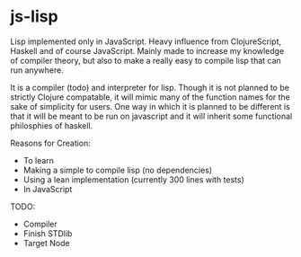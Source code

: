 js-lisp
=======

Lisp implemented only in JavaScript. Heavy influence from ClojureScript, Haskell and of course JavaScript. Mainly made to increase my knowledge of compiler theory, but also to make a really easy to compile lisp that can run anywhere.


It is a compiler (todo) and interpreter for lisp. Though it is not planned to be strictly Clojure compatable, it will mimic many of the function names for the sake of simplicity for users. One way in which it is planned to be different is that it will be meant to be run on javascript and it will inherit some functional philosphies of haskell.

Reasons for Creation:
  - To learn
  - Making a simple to compile lisp (no dependencies)
  - Using a lean implementation (currently 300 lines with tests)
  - In JavaScript

TODO:
  - Compiler
  - Finish STDlib
  - Target Node
